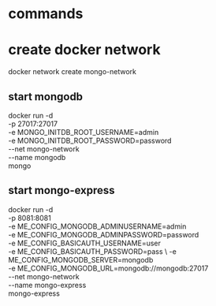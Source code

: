 # commands

# create docker network
docker network create mongo-network

## start mongodb
docker run -d \
-p 27017:27017 \
-e MONGO_INITDB_ROOT_USERNAME=admin \
-e MONGO_INITDB_ROOT_PASSWORD=password \
--net mongo-network \
--name mongodb \
mongo

## start mongo-express
docker run -d \
-p 8081:8081 \
-e ME_CONFIG_MONGODB_ADMINUSERNAME=admin \
-e ME_CONFIG_MONGODB_ADMINPASSWORD=password \
-e ME_CONFIG_BASICAUTH_USERNAME=user \
-e ME_CONFIG_BASICAUTH_PASSWORD=pass \ 
-e ME_CONFIG_MONGODB_SERVER=mongodb \
-e ME_CONFIG_MONGODB_URL=mongodb://mongodb:27017 \
--net mongo-network \
--name mongo-express \
mongo-express